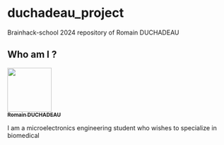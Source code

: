 # duchadeau_project
Brainhack-school 2024 repository of Romain DUCHADEAU

## Who am I ?
<a href="https://github.com/romainDCHD ">
   <img src="https://avatars.githubusercontent.com/romainDCHD?v=4?s=100" width="100px;" alt=""/>
   <br /><sub><b>Romain DUCHADEAU</b></sub>
</a>

I am a microelectronics engineering student who wishes to specialize in biomedical